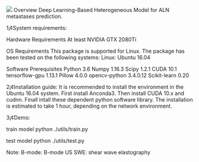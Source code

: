 ![](http://guangyuan.dsmynas.com:10003/i/2024/03/21/65fb95792a62b.gif)
Overview
Deep Learning-Based Heterogeneous Model  for ALN metastases prediction.

1¡¢System requirements:

Hardware Requirements
At least NVIDIA GTX 2080Ti

OS Requirements
This package is supported for Linux. The package has been tested on the following systems:
Linux: Ubuntu 16.04

Software Prerequisites
Python 3.6
Numpy 1.16.3
Scipy 1.2.1
CUDA 10.1
tensorflow-gpu 1.13.1
Pillow 4.0.0
opencv-python 3.4.0.12
Scikit-learn 0.20

2¡¢Installation guide:
It is recommended to install the environment in the Ubuntu 16.04 system.
First install Anconda3.
Then install CUDA 10.x and cudnn.
Finall intall these dependent python software library.
The installation is estimated to take 1 hour, depending on the network environment.

3¡¢Demo:

train model
python ./utils/train.py 

test model
python ./utils/test.py 


Note:
B-mode: B-mode US
SWE: shear wave elastography








